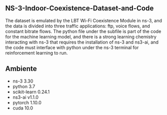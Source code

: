 ## NS-3-Indoor-Coexistence-Dataset-and-Code
The dataset is emulated by the LBT Wi-Fi Coexistence Module in ns-3, and the data is divided into three traffic applications: ftp, voice flows, and constant bitrate flows. The python file under the subfile is part of the code for the machine learning model, and there is a strong learning chemistry interacting with ns-3 that requires the installation of ns-3 and ns3-ai, and the code must interface with python under the ns-3 terminal for reinforcement learning to run.
## Ambiente
* ns-3 3.30
* python 3.7
* scikit-learn 0.24.1
* ns3-ai v1.1.0
* pytorch 1.10.0
* cuda 10.0
